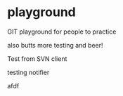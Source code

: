 playground
==========

GIT playground for people to practice

also butts
more testing
and beer!

Test from SVN client

testing notifier
  
afdf
